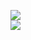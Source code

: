 [![](https://img.shields.io/badge/Made%20With-Github%20Spray-lightgrey.svg?style=for-the-badge&logo=github)](https://github.com/Annihil/github-spray#23061)  
[![](https://i.imgur.com/2DrTn0Z.gif)](https://github.com/Annihil/github-spray)